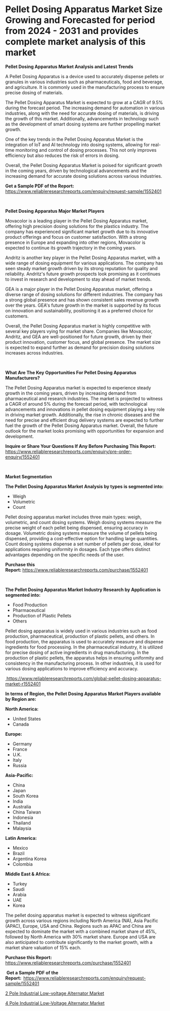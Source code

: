 <p><h1>Pellet Dosing Apparatus Market Size Growing and Forecasted for period from 2024 - 2031 and provides complete market analysis of this market</h1></p><p><strong>Pellet Dosing Apparatus Market Analysis and Latest Trends</strong></p>
<p><p>A Pellet Dosing Apparatus is a device used to accurately dispense pellets or granules in various industries such as pharmaceuticals, food and beverage, and agriculture. It is commonly used in the manufacturing process to ensure precise dosing of materials.</p><p>The Pellet Dosing Apparatus Market is expected to grow at a CAGR of 9.5% during the forecast period. The increasing demand for automation in various industries, along with the need for accurate dosing of materials, is driving the growth of this market. Additionally, advancements in technology such as the development of smart dosing systems are further propelling market growth.</p><p>One of the key trends in the Pellet Dosing Apparatus Market is the integration of IoT and AI technology into dosing systems, allowing for real-time monitoring and control of dosing processes. This not only improves efficiency but also reduces the risk of errors in dosing.</p><p>Overall, the Pellet Dosing Apparatus Market is poised for significant growth in the coming years, driven by technological advancements and the increasing demand for accurate dosing solutions across various industries.</p></p>
<p><strong>Get a Sample PDF of the Report:&nbsp;</strong> <a href="https://www.reliableresearchreports.com/enquiry/request-sample/1552401">https://www.reliableresearchreports.com/enquiry/request-sample/1552401</a></p>
<p>&nbsp;</p>
<p><strong>Pellet Dosing Apparatus Major Market Players</strong></p>
<p><p>Movacolor is a leading player in the Pellet Dosing Apparatus market, offering high precision dosing solutions for the plastics industry. The company has experienced significant market growth due to its innovative product offerings and focus on customer satisfaction. With a strong presence in Europe and expanding into other regions, Movacolor is expected to continue its growth trajectory in the coming years.</p><p>Andritz is another key player in the Pellet Dosing Apparatus market, with a wide range of dosing equipment for various applications. The company has seen steady market growth driven by its strong reputation for quality and reliability. Andritz's future growth prospects look promising as it continues to invest in research and development to stay ahead of market trends.</p><p>GEA is a major player in the Pellet Dosing Apparatus market, offering a diverse range of dosing solutions for different industries. The company has a strong global presence and has shown consistent sales revenue growth over the years. GEA's future growth in the market is supported by its focus on innovation and sustainability, positioning it as a preferred choice for customers.</p><p>Overall, the Pellet Dosing Apparatus market is highly competitive with several key players vying for market share. Companies like Movacolor, Andritz, and GEA are well-positioned for future growth, driven by their product innovation, customer focus, and global presence. The market size is expected to expand further as demand for precision dosing solutions increases across industries.</p></p>
<p>&nbsp;</p>
<p><strong>What Are The Key Opportunities For Pellet Dosing Apparatus Manufacturers?</strong></p>
<p><p>The Pellet Dosing Apparatus market is expected to experience steady growth in the coming years, driven by increasing demand from pharmaceutical and research industries. The market is projected to witness a CAGR of around 5% during the forecast period, with technological advancements and innovations in pellet dosing equipment playing a key role in driving market growth. Additionally, the rise in chronic diseases and the need for precise and efficient drug delivery systems are expected to further fuel the growth of the Pellet Dosing Apparatus market. Overall, the future outlook for the market looks promising with opportunities for expansion and development.</p></p>
<p><strong>Inquire or Share Your Questions If Any Before Purchasing This Report:</strong> <a href="https://www.reliableresearchreports.com/enquiry/pre-order-enquiry/1552401">https://www.reliableresearchreports.com/enquiry/pre-order-enquiry/1552401</a></p>
<p>&nbsp;</p>
<p><strong>Market Segmentation</strong></p>
<p><strong>The Pellet Dosing Apparatus Market Analysis by types is segmented into:</strong></p>
<p><ul><li>Weigh</li><li>Volumetric</li><li>Count</li></ul></p>
<p><p>Pellet dosing apparatus market includes three main types: weigh, volumetric, and count dosing systems. Weigh dosing systems measure the precise weight of each pellet being dispensed, ensuring accuracy in dosage. Volumetric dosing systems measure the volume of pellets being dispensed, providing a cost-effective option for handling large quantities. Count dosing systems dispense a set number of pellets per dose, ideal for applications requiring uniformity in dosages. Each type offers distinct advantages depending on the specific needs of the user.</p></p>
<p><strong>Purchase this Report:&nbsp;</strong><a href="https://www.reliableresearchreports.com/purchase/1552401">https://www.reliableresearchreports.com/purchase/1552401</a></p>
<p>&nbsp;</p>
<p><strong>The Pellet Dosing Apparatus Market Industry Research by Application is segmented into:</strong></p>
<p><ul><li>Food Production</li><li>Pharmaceutical</li><li>Production of Plastic Pellets</li><li>Others</li></ul></p>
<p><p>Pellet dosing apparatus is widely used in various industries such as food production, pharmaceutical, production of plastic pellets, and others. In food production, the apparatus is used to accurately measure and dispense ingredients for food processing. In the pharmaceutical industry, it is utilized for precise dosing of active ingredients in drug manufacturing. In the production of plastic pellets, the apparatus helps in ensuring uniformity and consistency in the manufacturing process. In other industries, it is used for various dosing applications to improve efficiency and accuracy.</p></p>
<p><a href="https://www.reliableresearchreports.com/global-pellet-dosing-apparatus-market-r1552401">&nbsp;https://www.reliableresearchreports.com/global-pellet-dosing-apparatus-market-r1552401</a></p>
<p><strong>In terms of Region, the Pellet Dosing Apparatus Market Players available by Region are:</strong></p>
<p>
    <p> <strong> North America: </strong>
        <ul>
            <li>United States</li>
            <li>Canada</li>
        </ul>
        </p> 
    <p> <strong> Europe: </strong>
        <ul>
            <li>Germany</li>
            <li>France</li>
            <li>U.K.</li>
            <li>Italy</li>
            <li>Russia</li>
        </ul>
        </p> 
    <p> <strong> Asia-Pacific: </strong>
        <ul>
            <li>China</li>
            <li>Japan</li>
            <li>South Korea</li>
            <li>India</li>
            <li>Australia</li>
            <li>China Taiwan</li>
            <li>Indonesia</li>
            <li>Thailand</li>
            <li>Malaysia</li>
        </ul>
        </p> 
    <p> <strong> Latin America: </strong>
        <ul>
            <li>Mexico</li>
            <li>Brazil</li>
            <li>Argentina Korea</li>
            <li>Colombia</li>
        </ul>
        </p> 
    <p> <strong> Middle East & Africa: </strong>
        <ul>
            <li>Turkey</li>
            <li>Saudi</li>
            <li>Arabia</li>
            <li>UAE</li>
            <li>Korea</li>
        </ul>
    </p>
    </p>
<p><p>The pellet dosing apparatus market is expected to witness significant growth across various regions including North America (NA), Asia Pacific (APAC), Europe, USA and China. Regions such as APAC and China are expected to dominate the market with a combined market share of 45%, followed by North America with 30% market share. Europe and USA are also anticipated to contribute significantly to the market growth, with a market share valuation of 15% each.</p></p>
<p><strong>Purchase this Report: </strong><a href="https://www.reliableresearchreports.com/purchase/1552401">https://www.reliableresearchreports.com/purchase/1552401</a></p>
<p>&nbsp;<strong>Get a Sample PDF of the Report:&nbsp;&nbsp;</strong><a href="https://www.reliableresearchreports.com/enquiry/request-sample/1552401">https://www.reliableresearchreports.com/enquiry/request-sample/1552401</a></p>
<p><strong></strong></p>
<p><p><a href="https://github.com/mabutironaldo/Market-Research-Report-List-4/blob/main/2-pole-industrial-low-voltage-alternator-market.md">2 Pole Industrial Low-voltage Alternator Market</a></p><p><a href="https://github.com/Paul14Anderson63/Market-Research-Report-List-4/blob/main/4-pole-industrial-low-voltage-alternator-market.md">4 Pole Industrial Low-Voltage Alternator Market</a></p></p>